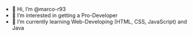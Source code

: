 - 👋 Hi, I’m @marco-r93
- 👀 I’m interested in getting a Pro-Developer
- 🌱 I’m currently learning Web-Developing (HTML, CSS, JavaScript) and Java

<!---
marco-r93/marco-r93 is a ✨ special ✨ repository because its `README.md` (this file) appears on your GitHub profile.
You can click the Preview link to take a look at your changes.
--->

